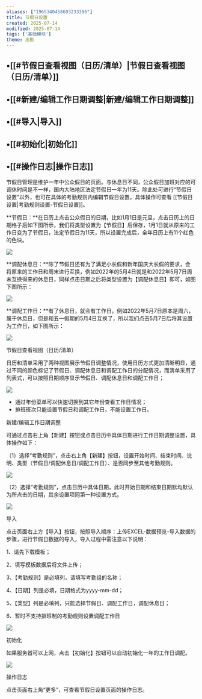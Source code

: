 ```yaml
---
aliases: ["1965340458693233396"]
title: 节假日设置
created: 2025-07-14
modified: 2025-07-14
tags: ['基础模块']
theme: 出勤
---
```


## •[[#节假日查看视图（日历/清单）|节假日查看视图（日历/清单）]]

## •[[#新建/编辑工作日期调整|新建/编辑工作日期调整]]

## •[[#导入|导入]]

## •[[#初始化|初始化]]

## •[[#操作日志|操作日志]]

节假日管理是维护一年中公众假日的页面。与休息日不同，公众假日加班对应的可调休时间是不一样，国内大陆地区法定节假日一年为11天。除此处可进行“节假日设置”以外，也可在具体的考勤规则内编辑节假日设置，具体操作可查看 [[节假日设置|考勤规则设置-节假日设置]]。

**节假日：**在日历上点击公众假日的日期，比如1月1日是元旦，点击日历上的日期格子后如下图所示，我们将类型设置为【节假日】后保存，1月1日就从原来的工作日变为了节假日，法定节假日为11天，所以设置完成后，全年日历上有11个红色的色块。

![](https://myhelpdoc.oss-cn-heyuan.aliyuncs.com/mdimages/58810f3ac47e79084f31f2f70759844e.jpg)

**调配休息日：**除了节假日还有为了满足小长假和新年国庆大长假的要求，会将原来的工作日和周末进行互换，例如2022年的5月4日就是和2022年5月7日周末互换得来的休息日，同样点击日期之后将类型设置为【调配休息日】即可，如图下图所示：

![](https://myhelpdoc.oss-cn-heyuan.aliyuncs.com/mdimages/2da31a9ab3ba8854d8dea618808b77a6.jpg)

**调配工作日：**有了休息日，就会有工作日，例如2022年5月7日原本是周六，属于休息日，但是和五一假期的5月4日互换了，所以我们点击5月7日后将其设置为工作日，如下图所示：

![](https://myhelpdoc.oss-cn-heyuan.aliyuncs.com/mdimages/6e4ac247131d226ac406c743c812a26d.jpg)

节假日查看视图（日历/清单）

日历和清单采用了两种视图展示节假日调整情况，使用日历方式更加清晰明显，通过不同的颜色标记了节假日、调配休息日和调配工作日的分配情况，而清单采用了列表式，可以按照日期顺序显示节假日、调配休息日和调配工作日；

![](https://myhelpdoc.oss-cn-heyuan.aliyuncs.com/mdimages/1a3da1262b703b2117dd0be9794ab04a.jpg)

- 通过年份菜单可以快速切换到其它年份查看工作日情况；
- 排班班次只能设置节假日和调配工作日，不能设置工作日。

新建/编辑工作日期调整

可通过点击右上角【新建】按钮或点击日历中具体日期进行工作日期调整设置，具体操作如下：

（1）选择“考勤规则”，点击右上角【新建】按钮，设置开始时间、结束时间、说明、类型（节假日/调配休息日/调配工作日）、是否同步至其他考勤规则。

![](https://myhelpdoc.oss-cn-heyuan.aliyuncs.com/mdimages/1ab34489455fcf0910a66457228a6e28.jpg)

（2）选择“考勤规则”，点击日历中具体日期，此时开始日期和结束日期默均默认为所点击的日期，其余设置项同第一种设置方式。

![](https://myhelpdoc.oss-cn-heyuan.aliyuncs.com/mdimages/4e69cbc5aab86cee1e27cb250a05ff70.jpg)

导入

点击页面右上方【导入】按钮，按照导入顺序：上传EXCEL-数据预览-导入数据的步骤，进行节假日数据的导入，导入过程中需注意以下说明：

1、请先下载模板；

2、填写模板数据后将文件上传；

3、【考勤规则】是必填列，请填写考勤组的名称；

4、【日期】列是必填，日期格式为yyyy-mm-dd；

5、【类型】列是必填列，只能选择节假日、调配工作日，调配休息日；

6、暂时不支持排班制的考勤规则设置调配工作日

![](https://myhelpdoc.oss-cn-heyuan.aliyuncs.com/mdimages/31c6a43f46f7f5c69b4015af90f9c19e.jpg)

初始化

如果服务器可以上网，点击【初始化】按钮可以自动初始化一年的工作日调配。

![](https://myhelpdoc.oss-cn-heyuan.aliyuncs.com/mdimages/0fa5c9d9763363e9561db145a42209b1.jpg)

操作日志

点击页面右上角“更多”，可查看节假日设置页面的操作日志。

